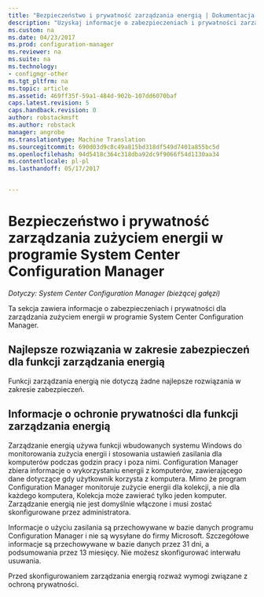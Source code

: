 ```yaml
---
title: "Bezpieczeństwo i prywatność zarządzania energią | Dokumentacja firmy Microsoft"
description: "Uzyskaj informacje o zabezpieczeniach i prywatności zarządzania energią w programie System Center Configuration Manager."
ms.custom: na
ms.date: 04/23/2017
ms.prod: configuration-manager
ms.reviewer: na
ms.suite: na
ms.technology:
- configmgr-other
ms.tgt_pltfrm: na
ms.topic: article
ms.assetid: 469ff35f-59a1-484d-902b-107dd6070baf
caps.latest.revision: 5
caps.handback.revision: 0
author: robstackmsft
ms.author: robstack
manager: angrobe
ms.translationtype: Machine Translation
ms.sourcegitcommit: 690d03d9c8c49a815bd318df549d7401a855bc5d
ms.openlocfilehash: 94d5418c364c318dba92dc9f9066f54d1130aa34
ms.contentlocale: pl-pl
ms.lasthandoff: 05/17/2017


---
```

# <a name="security-and-privacy-for-power-management-in-system-center-configuration-manager"></a>Bezpieczeństwo i prywatność zarządzania zużyciem energii w programie System Center Configuration Manager

*Dotyczy: System Center Configuration Manager (bieżącej gałęzi)*

Ta sekcja zawiera informacje o zabezpieczeniach i prywatności dla zarządzania zużyciem energii w programie System Center Configuration Manager.  

## <a name="security-best-practices-for-power-management"></a>Najlepsze rozwiązania w zakresie zabezpieczeń dla funkcji zarządzania energią  
 Funkcji zarządzania energią nie dotyczą żadne najlepsze rozwiązania w zakresie zabezpieczeń.  

## <a name="privacy-information-for-power-management"></a>Informacje o ochronie prywatności dla funkcji zarządzania energią  
 Zarządzanie energią używa funkcji wbudowanych systemu Windows do monitorowania zużycia energii i stosowania ustawień zasilania dla komputerów podczas godzin pracy i poza nimi. Configuration Manager zbiera informacje o wykorzystaniu energii z komputerów, zawierającego dane dotyczące gdy użytkownik korzysta z komputera. Mimo że program Configuration Manager monitoruje zużycie energii dla kolekcji, a nie dla każdego komputera, Kolekcja może zawierać tylko jeden komputer. Zarządzanie energią nie jest domyślnie włączone i musi zostać skonfigurowane przez administratora.  

 Informacje o użyciu zasilania są przechowywane w bazie danych programu Configuration Manager i nie są wysyłane do firmy Microsoft. Szczegółowe informacje są przechowywane w bazie danych przez 31 dni, a podsumowania przez 13 miesięcy. Nie możesz skonfigurować interwału usuwania.  

 Przed skonfigurowaniem zarządzania energią rozważ wymogi związane z ochroną prywatności.  


